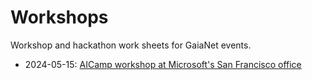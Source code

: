# Workshops

Workshop and hackathon work sheets for GaiaNet events.

* 2024-05-15: [AICamp workshop at Microsoft's San Francisco office](20240515-aicamp/)

